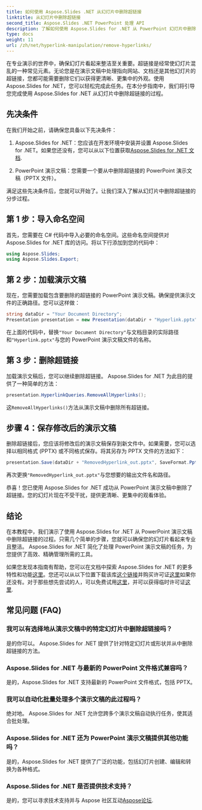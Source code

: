 ```yaml
---
title: 如何使用 Aspose.Slides .NET 从幻灯片中删除超链接
linktitle: 从幻灯片中删除超链接
second_title: Aspose.Slides .NET PowerPoint 处理 API
description: 了解如何使用 Aspose.Slides for .NET 从 PowerPoint 幻灯片中删除超链接。创建干净且专业的演示文稿。
type: docs
weight: 11
url: /zh/net/hyperlink-manipulation/remove-hyperlinks/
---
```


在专业演示的世界中，确保幻灯片看起来整洁至关重要。超链接是经常使幻灯片混乱的一种常见元素。无论您是在演示文稿中处理指向网站、文档还是其他幻灯片的超链接，您都可能需要删除它们以获得更清晰、更集中的外观。使用Aspose.Slides for .NET，您可以轻松完成此任务。在本分步指南中，我们将引导您完成使用 Aspose.Slides for .NET 从幻灯片中删除超链接的过程。

## 先决条件

在我们开始之前，请确保您具备以下先决条件：

1.  Aspose.Slides for .NET：您应该在开发环境中安装并设置 Aspose.Slides for .NET。如果您还没有，您可以从以下位置获取[Aspose.Slides for .NET 文档](https://reference.aspose.com/slides/net/).

2. PowerPoint 演示文稿：您需要一个要从中删除超链接的 PowerPoint 演示文稿（PPTX 文件）。

满足这些先决条件后，您就可以开始了。让我们深入了解从幻灯片中删除超链接的分步过程。

## 第 1 步：导入命名空间

首先，您需要在 C# 代码中导入必要的命名空间。这些命名空间提供对 Aspose.Slides for .NET 库的访问。将以下行添加到您的代码中：

```csharp
using Aspose.Slides;
using Aspose.Slides.Export;
```

## 第 2 步：加载演示文稿

现在，您需要加载包含要删除的超链接的 PowerPoint 演示文稿。确保提供演示文件的正确路径。您可以这样做：

```csharp
string dataDir = "Your Document Directory";
Presentation presentation = new Presentation(dataDir + "Hyperlink.pptx");
```

在上面的代码中，替换`"Your Document Directory"`与文档目录的实际路径和`"Hyperlink.pptx"`与您的 PowerPoint 演示文稿文件的名称。

## 第 3 步：删除超链接

加载演示文稿后，您可以继续删除超链接。 Aspose.Slides for .NET 为此目的提供了一种简单的方法：

```csharp
presentation.HyperlinkQueries.RemoveAllHyperlinks();
```

这`RemoveAllHyperlinks()`方法从演示文稿中删除所有超链接。

## 步骤 4：保存修改后的演示文稿

删除超链接后，您应该将修改后的演示文稿保存到新文件中。如果需要，您可以选择以相同格式 (PPTX) 或不同格式保存。将其另存为 PPTX 文件的方法如下：

```csharp
presentation.Save(dataDir + "RemovedHyperlink_out.pptx", SaveFormat.Pptx);
```

再次更换`"RemovedHyperlink_out.pptx"`与您想要的输出文件名和路径。

恭喜！您已使用 Aspose.Slides for .NET 成功从 PowerPoint 演示文稿中删除了超链接。您的幻灯片现在不受干扰，提供更清晰、更集中的观看体验。

## 结论

在本教程中，我们演示了使用 Aspose.Slides for .NET 从 PowerPoint 演示文稿中删除超链接的过程。只需几个简单的步骤，您就可以确保您的幻灯片看起来专业且整洁。 Aspose.Slides for .NET 简化了处理 PowerPoint 演示文稿的任务，为您提供了高效、精确管理所需的工具。

如果您发现本指南有帮助，您可以在文档中探索 Aspose.Slides for .NET 的更多特性和功能[这里](https://reference.aspose.com/slides/net/)。您还可以从以下位置下载该库[这个链接](https://releases.aspose.com/slides/net/)并购买许可证[这里](https://purchase.aspose.com/buy)如果你还没有。对于那些想先尝试的人，可以免费试用[这里](https://releases.aspose.com/)，并可以获得临时许可证[这里](https://purchase.aspose.com/temporary-license/).

## 常见问题 (FAQ)

### 我可以有选择地从演示文稿中的特定幻灯片中删除超链接吗？
是的你可以。 Aspose.Slides for .NET 提供了针对特定幻灯片或形状并从中删除超链接的方法。

### Aspose.Slides for .NET 与最新的 PowerPoint 文件格式兼容吗？
是的，Aspose.Slides for .NET 支持最新的 PowerPoint 文件格式，包括 PPTX。

### 我可以自动化批量处理多个演示文稿的此过程吗？
绝对地。 Aspose.Slides for .NET 允许您跨多个演示文稿自动执行任务，使其适合批处理。

### Aspose.Slides for .NET 还为 PowerPoint 演示文稿提供其他功能吗？
是的，Aspose.Slides for .NET 提供了广泛的功能，包括幻灯片创建、编辑和转换为各种格式。

### Aspose.Slides for .NET 是否提供技术支持？
是的，您可以寻求技术支持并与 Aspose 社区互动[Aspose论坛](https://forum.aspose.com/).